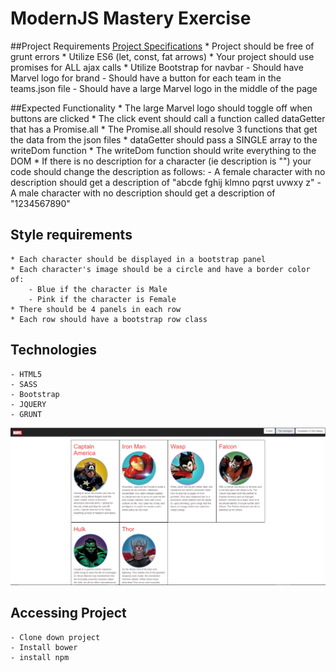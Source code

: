 # ModernJS Mastery Exercise

##Project Requirements
[Project Specifications](https://github.com/nss-evening-cohort-05/modernjs-mastery-exercise-lsimmons1832/blob/master/instructions.md)
	* Project should be free of grunt errors
	* Utilize ES6 (let, const, fat arrows)
	* Your project should use promises for ALL ajax calls
	* Utilize Bootstrap for navbar
		- Should have Marvel logo for brand
		- Should have a button for each team in the teams.json file
		- Should have a large Marvel logo in the middle of the page
		
##Expected Functionality
	* The large Marvel logo should toggle off when buttons are clicked
	* The click event should call a function called dataGetter that has a Promise.all
	* The Promise.all should resolve 3 functions that get the data from the json files
	* dataGetter should pass a SINGLE array to the writeDom function
	* The writeDom function should write everything to the DOM
	* If there is no description for a character (ie description is "") your code should change the description as follows:
		- A female character with no description should get a description of "abcde fghij klmno pqrst uvwxy z"
		- A male character with no description should get a description of "1234567890"
		
## Style requirements
	* Each character should be displayed in a bootstrap panel
	* Each character's image should be a circle and have a border color of:
		- Blue if the character is Male
		- Pink if the character is Female
	* There should be 4 panels in each row
	* Each row should have a bootstrap row class
	
## Technologies
	- HTML5
	- SASS
	- Bootstrap
	- JQUERY
	- GRUNT

	
![Marvel Screengrab](https://raw.githubusercontent.com/nss-evening-cohort-05/modernjs-mastery-exercise-lsimmons1832/master/images/Screenshot.PNG)

## Accessing Project
	- Clone down project
	- Install bower 
	- install npm